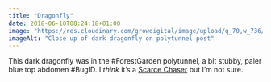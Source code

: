 ```yaml
---
title: "Dragonfly"
date: 2018-06-10T08:24:18+01:00
image: "https://res.cloudinary.com/growdigital/image/upload/q_70,w_736/v1544219402/dragonfly-28824835518.jpg"
imageAlt: "Close up of dark dragonfly on polytunnel post"
---
```


This dark dragonfly was in the #ForestGarden polytunnel, a bit stubby, paler blue top abdomen #BugID. I _think_ it’s a [Scarce Chaser](https://www.british-dragonflies.org.uk/species/scarce-chaser) but I’m not sure.
